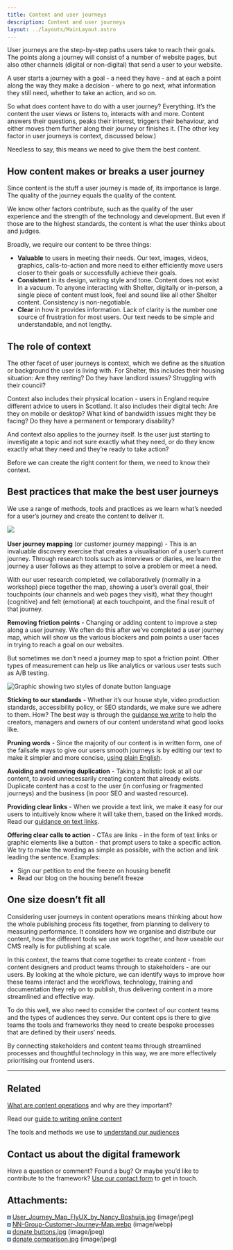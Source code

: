 ```yaml
---
title: Content and user journeys
description: Content and user journeys
layout: ../layouts/MainLayout.astro
---
```


User journeys are the step-by-step paths users take to reach their goals. The points along a journey will consist of a number of website pages, but also other channels (digital or non-digital) that send a user to your website.

A user starts a journey with a goal - a need they have - and at each a point along the way they make a decision - where to go next, what information they still need, whether to take an action, and so on.

So what does content have to do with a user journey? Everything. It’s the content the user views or listens to, interacts with and more. Content answers their questions, peaks their interest, triggers their behaviour, and either moves them further along their journey or finishes it. (The other key factor in user journeys is context, discussed below.)

Needless to say, this means we need to give them the best content.

## How content makes or breaks a user journey

Since content is the stuff a user journey is made of, its importance is large. The quality of the journey equals the quality of the content.

We know other factors contribute, such as the quality of the user experience and the strength of the technology and development. But even if those are to the highest standards, the content is what the user thinks about and judges.

Broadly, we require our content to be three things:

- **Valuable** to users in meeting their needs. Our text, images, videos, graphics, calls-to-action and more need to either efficiently move users closer to their goals or successfully achieve their goals.
- **Consistent** in its design, writing style and tone. Content does not exist in a vacuum. To anyone interacting with Shelter, digitally or in-person, a single piece of content must look, feel and sound like all other Shelter content. Consistency is non-negotiable.
- **Clear** in how it provides information. Lack of clarity is the number one source of frustration for most users. Our text needs to be simple and understandable, and not lengthy.

## The role of context

The other facet of user journeys is context, which we define as the situation or background the user is living with. For Shelter, this includes their housing situation: Are they renting? Do they have landlord issues? Struggling with their council?

Context also includes their physical location - users in England require different advice to users in Scotland. It also includes their digital tech: Are they on mobile or desktop? What kind of bandwidth issues might they be facing? Do they have a permanent or temporary disability?

And context also applies to the journey itself. Is the user just starting to investigate a topic and not sure exactly what they need, or do they know exactly what they need and they’re ready to take action?

Before we can create the right content for them, we need to know their context.

## Best practices that make the best user journeys

We use a range of methods, tools and practices as we learn what’s needed for a user’s journey and create the content to deliver it.

![](attachments/962297865/964755479.webp)

**User journey mapping** (or customer journey mapping) - This is an invaluable discovery exercise that creates a visualisation of a user’s current journey. Through research tools such as interviews or diaries, we learn the journey a user follows as they attempt to solve a problem or meet a need.

With our user research completed, we collaboratively (normally in a workshop) piece together the map, showing a user’s overall goal, their touchpoints (our channels and web pages they visit), what they thought (cognitive) and felt (emotional) at each touchpoint, and the final result of that journey.

**Removing friction points** \- Changing or adding content to improve a step along a user journey. We often do this after we’ve completed a user journey map, which will show us the various blockers and pain points a user faces in trying to reach a goal on our websites.

But sometimes we don’t need a journey map to spot a friction point. Other types of measurement can help us like analytics or various user tests such as A/B testing.

![Graphic showing two styles of donate button language](attachments/962297865/967507980.jpg)

**Sticking to our standards** - Whether it’s our house style, video production standards, accessibility policy, or SEO standards, we make sure we adhere to them. How? The best way is through the [guidance we write](Guides_442138636.html) to help the creators, managers and owners of our content understand what good looks like.

**Pruning words** - Since the majority of our content is in written form, one of the failsafe ways to give our users smooth journeys is by editing our text to make it simpler and more concise, [using plain English](https://design.shelter.org.uk/digital-framework/Writing-online-content.268665002.html#Writingonlinecontent-WritinginplainEnglish).

**Avoiding and removing duplication** - Taking a holistic look at all our content, to avoid unnecessarily creating content that already exists. Duplicate content has a cost to the user (in confusing or fragmented journeys) and the business (in poor SEO and wasted resource).

**Providing clear links** \- When we provide a text link, we make it easy for our users to intuitively know where it will take them, based on the linked words. Read our [guidance on text links](https://design.shelter.org.uk/digital-framework/Writing-online-content.268665002.html#Writingonlinecontent-Links).

**Offering clear calls to action** - CTAs are links - in the form of text links or graphic elements like a button - that prompt users to take a specific action. We try to make the wording as simple as possible, with the action and link leading the sentence. Examples:

- Sign our petition to end the freeze on housing benefit
- Read our blog on the housing benefit freeze

## One size doesn’t fit all

Considering user journeys in content operations means thinking about how the whole publishing process fits together, from planning to delivery to measuring performance. It considers how we organise and distribute our content, how the different tools we use work together, and how useable our CMS really is for publishing at scale.

In this context, the teams that come together to create content - from content designers and product teams through to stakeholders - are our users. By looking at the whole picture, we can identify ways to improve how these teams interact and the workflows, technology, training and documentation they rely on to publish, thus delivering content in a more streamlined and effective way.

To do this well, we also need to consider the context of our content teams and the types of audiences they serve. Our content ops is there to give teams the tools and frameworks they need to create bespoke processes that are defined by their users’ needs.

By connecting stakeholders and content teams through streamlined processes and thoughtful technology in this way, we are more effectively prioritising our frontend users.

---

## Related

[What are content operations](https://shelteruk.atlassian.net/wiki/spaces/ETS/pages/960921601) and why are they important?

Read our [guide to writing online content](Writing-online-content_268665002.html)

The tools and methods we use to [understand our audiences](Understanding-our-audiences_936935646.html)

## Contact us about the digital framework

Have a question or comment? Found a bug? Or maybe you’d like to contribute to the framework? [Use our contact form](https://england.shelter.org.uk/contact_us_about_the_digital_framework) to get in touch.

## Attachments:

![](images/icons/bullet_blue.gif) [User_Journey_Map_FlyUX_by_Nancy_Boshuijs.jpg](attachments/962297865/964460569.jpg) (image/jpeg)  
![](images/icons/bullet_blue.gif) [NN-Group-Customer-Journey-Map.webp](attachments/962297865/964755479.webp) (image/webp)  
![](images/icons/bullet_blue.gif) [donate buttons.jpg](attachments/962297865/964427832.jpg) (image/jpeg)  
![](images/icons/bullet_blue.gif) [donate comparison.jpg](attachments/962297865/967507980.jpg) (image/jpeg)
